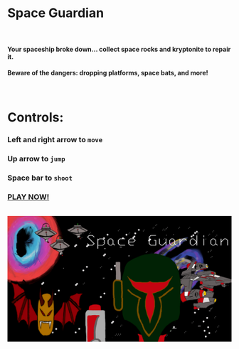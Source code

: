 # **Space Guardian**
&nbsp;
#### Your spaceship broke down... collect space rocks and kryptonite to repair it.
#### Beware of the dangers: dropping platforms, space bats, and more!
&nbsp;  
# Controls:
### **Left** and **right arrow** to ```move```
### **Up arrow** to ```jump```
### **Space bar** to ```shoot```
### [PLAY NOW!](https://leongrund.github.io/PlatformController/)
&nbsp;  
![Space Guardian](space-guardian-start-screen.jpeg)
